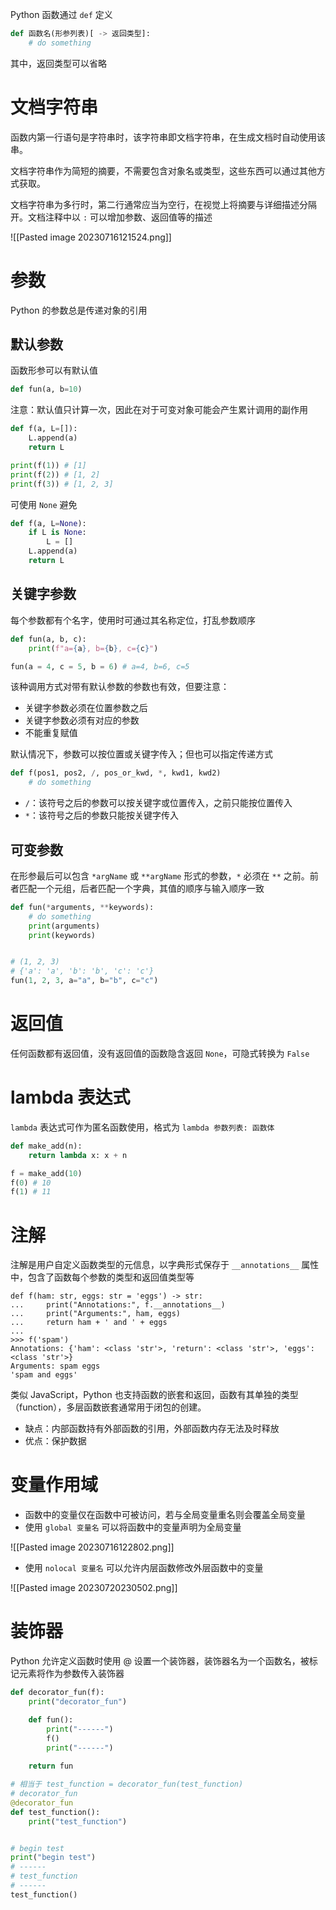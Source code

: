 Python 函数通过 `def` 定义

```python
def 函数名(形参列表)[ -> 返回类型]:
    # do something

```

其中，返回类型可以省略

# 文档字符串

函数内第一行语句是字符串时，该字符串即文档字符串，在生成文档时自动使用该串。

文档字符串作为简短的摘要，不需要包含对象名或类型，这些东西可以通过其他方式获取。

文档字符串为多行时，第二行通常应当为空行，在视觉上将摘要与详细描述分隔开。文档注释中以 `:` 可以增加参数、返回值等的描述

![[Pasted image 20230716121524.png]]

# 参数

Python 的参数总是传递对象的引用

## 默认参数

函数形参可以有默认值

```python
def fun(a, b=10)
```

注意：默认值只计算一次，因此在对于可变对象可能会产生累计调用的副作用

```python
def f(a, L=[]):
    L.append(a)
    return L

print(f(1)) # [1]
print(f(2)) # [1, 2]
print(f(3)) # [1, 2, 3]
```

可使用 `None` 避免

```python
def f(a, L=None):
    if L is None:
        L = []
    L.append(a)
    return L

```

## 关键字参数

每个参数都有个名字，使用时可通过其名称定位，打乱参数顺序

```python
def fun(a, b, c):
    print(f"a={a}, b={b}, c={c}")

fun(a = 4, c = 5, b = 6) # a=4, b=6, c=5
```

该种调用方式对带有默认参数的参数也有效，但要注意：
- 关键字参数必须在位置参数之后
- 关键字参数必须有对应的参数
- 不能重复赋值

默认情况下，参数可以按位置或关键字传入；但也可以指定传递方式

```python
def f(pos1, pos2, /, pos_or_kwd, *, kwd1, kwd2)
    # do something

```
- `/`：该符号之后的参数可以按关键字或位置传入，之前只能按位置传入
- `*`：该符号之后的参数只能按关键字传入

## 可变参数

在形参最后可以包含 `*argName` 或 `**argName` 形式的参数，`*` 必须在 `**` 之前。前者匹配一个元组，后者匹配一个字典，其值的顺序与输入顺序一致

```python
def fun(*arguments, **keywords):  
    # do something  
    print(arguments)  
    print(keywords)  


# (1, 2, 3)
# {'a': 'a', 'b': 'b', 'c': 'c'}
fun(1, 2, 3, a="a", b="b", c="c")
```

# 返回值

任何函数都有返回值，没有返回值的函数隐含返回 `None`，可隐式转换为 `False`

# lambda 表达式

`lambda` 表达式可作为匿名函数使用，格式为 `lambda 参数列表: 函数体`

```python
def make_add(n):
    return lambda x: x + n

f = make_add(10)
f(0) # 10
f(1) # 11
```

# 注解

注解是用户自定义函数类型的元信息，以字典形式保存于 `__annotations__` 属性中，包含了函数每个参数的类型和返回值类型等

```
def f(ham: str, eggs: str = 'eggs') -> str:
...     print("Annotations:", f.__annotations__)
...     print("Arguments:", ham, eggs)
...     return ham + ' and ' + eggs
...
>>> f('spam')
Annotations: {'ham': <class 'str'>, 'return': <class 'str'>, 'eggs': <class 'str'>}
Arguments: spam eggs
'spam and eggs'
```

类似 JavaScript，Python 也支持函数的嵌套和返回，函数有其单独的类型（function），多层函数嵌套通常用于闭包的创建。
- 缺点：内部函数持有外部函数的引用，外部函数内存无法及时释放
- 优点：保护数据

# 变量作用域

- 函数中的变量仅在函数中可被访问，若与全局变量重名则会覆盖全局变量
- 使用 `global 变量名` 可以将函数中的变量声明为全局变量

![[Pasted image 20230716122802.png]]

- 使用 `nolocal 变量名` 可以允许内层函数修改外层函数中的变量 

![[Pasted image 20230720230502.png]]

# 装饰器

Python 允许定义函数时使用 @ 设置一个装饰器，装饰器名为一个函数名，被标记元素将作为参数传入装饰器

```python
def decorator_fun(f):
    print("decorator_fun")

    def fun():
        print("------")
        f()
        print("------")
        
    return fun

# 相当于 test_function = decorator_fun(test_function)
# decorator_fun
@decorator_fun
def test_function():
    print("test_function")


# begin test
print("begin test")
# ------
# test_function
# ------
test_function()

```